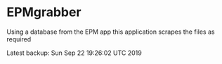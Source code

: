 # EPMgrabber
Using a database from the EPM app this application scrapes the files as required


Latest backup: Sun Sep 22 19:26:02 UTC 2019
